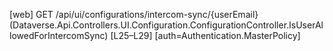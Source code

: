 [web] GET /api/ui/configurations/intercom-sync/{userEmail}  (Dataverse.Api.Controllers.UI.Configuration.ConfigurationController.IsUserAllowedForIntercomSync)  [L25–L29] [auth=Authentication.MasterPolicy]

